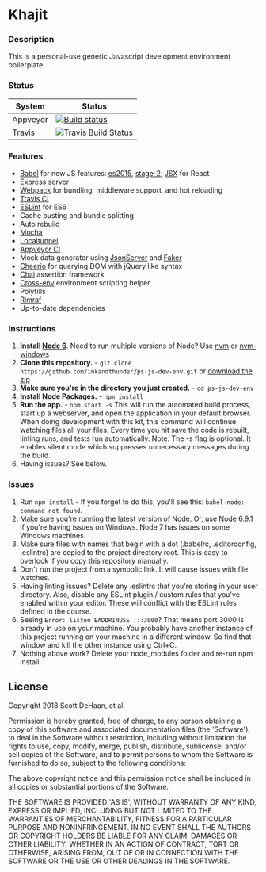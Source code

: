 # Khajit

### Description

This is a personal-use generic Javascript development environment boilerplate.

### Status
|System|Status|
|--|--|
|Appveyor|[![Build status](https://ci.appveyor.com/api/projects/status/hnyhqrged5w252jd/branch/master?svg=true)](https://ci.appveyor.com/project/inkandthunder/ps-js-dev-env/branch/master)|
|Travis|![Travis Build Status](https://travis-ci.org/inkandthunder/ps-js-dev-env.svg?branch=master)|

### Features

* [Babel](https://babeljs.io/) for new JS features: [es2015](https://babeljs.io/docs/plugins/preset-es2015/), [stage-2](http://babeljs.io/docs/plugins/preset-stage-2/), [JSX](https://babeljs.io/docs/plugins/preset-react/) for React
* [Express server](https://github.com/expressjs/express/)
* [Webpack](https://webpack.github.io/) for bundling, middleware support, and hot reloading 
* [Travis CI](https://travis-ci.org/)
* [ESLint](https://github.com/eslint/eslint) for ES6
* Cache busting and bundle splitting
* Auto rebuild
* [Mocha](https://github.com/mochajs/mocha)
* [Localtunnel](https://github.com/localtunnel/localtunnel)
* [Appveyor CI](https://www.appveyor.com/)
* Mock data generator using [JsonServer](https://github.com/dreyacosta/JSONServer) and [Faker](https://github.com/Marak/faker.js)
* [Cheerio](https://github.com/cheeriojs/cheerio) for querying DOM with jQuery like syntax
* [Chai](https://github.com/chaijs/chai) assertion framework
* [Cross-env](https://github.com/kentcdodds/cross-env) environment scripting helper
* Polyfills
* [Rimraf](https://github.com/isaacs/rimraf)
* Up-to-date dependencies

### Instructions

1. **Install [Node 6](https://nodejs.org)**. Need to run multiple versions of Node? Use [nvm](https://github.com/creationix/nvm) or [nvm-windows](https://github.com/coreybutler/nvm-windows)
2. **Clone this repository.** - `git clone https://github.com/inkandthunder/ps-js-dev-env.git` or [download the zip](https://github.com/inkandthunder/ps-js-dev-env/archive/master.zip)
3. **Make sure you're in the directory you just created.** - `cd ps-js-dev-env`
4. **Install Node Packages.** - `npm install`
5. **Run the app.** - `npm start -s`
This will run the automated build process, start up a webserver, and open the application in your default browser. When doing development with this kit, this command will continue watching files all your files. Every time you hit save the code is rebuilt, linting runs, and tests run automatically. Note: The -s flag is optional. It enables silent mode which suppresses unnecessary messages during the build.
6. Having issues? See below.

### Issues

1. Run `npm install` - If you forget to do this, you'll see this: `babel-node: command not found`.
2. Make sure you're running the latest version of Node. Or, use [Node 6.9.1](https://nodejs.org/en/download/releases/) if you're having issues on Windows. Node 7 has issues on some Windows machines.
3. Make sure files with names that begin with a dot (.babelrc, .editorconfig, .eslintrc) are copied to the project directory root. This is easy to overlook if you copy this repository manually.
4. Don't run the project from a symbolic link. It will cause issues with file watches.
5. Having linting issues? Delete any .eslintrc that you're storing in your user directory. Also, disable any ESLint plugin / custom rules that you've enabled within your editor. These will conflict with the ESLint rules defined in the course.
6. Seeing `Error: listen EADDRINUSE :::3000`? That means port 3000 is already in use on your machine. You probably have another instance of this project running on your machine in a different window. So find that window and kill the other instance using Ctrl+C.
7. Nothing above work? Delete your node_modules folder and re-run npm install.

## License

Copyright 2018 Scott DeHaan, et al.

Permission is hereby granted, free of charge, to any person obtaining a copy of this software and associated documentation files (the 'Software'), to deal in the Software without restriction, including without limitation the rights to use, copy, modify, merge, publish, distribute, sublicense, and/or sell copies of the Software, and to permit persons to whom the Software is furnished to do so, subject to the following conditions:

The above copyright notice and this permission notice shall be included in all copies or substantial portions of the Software.

THE SOFTWARE IS PROVIDED 'AS IS', WITHOUT WARRANTY OF ANY KIND, EXPRESS OR IMPLIED, INCLUDING BUT NOT LIMITED TO THE WARRANTIES OF MERCHANTABILITY, FITNESS FOR A PARTICULAR PURPOSE AND NONINFRINGEMENT. IN NO EVENT SHALL THE AUTHORS OR COPYRIGHT HOLDERS BE LIABLE FOR ANY CLAIM, DAMAGES OR OTHER LIABILITY, WHETHER IN AN ACTION OF CONTRACT, TORT OR OTHERWISE, ARISING FROM, OUT OF OR IN CONNECTION WITH THE SOFTWARE OR THE USE OR OTHER DEALINGS IN THE SOFTWARE.
